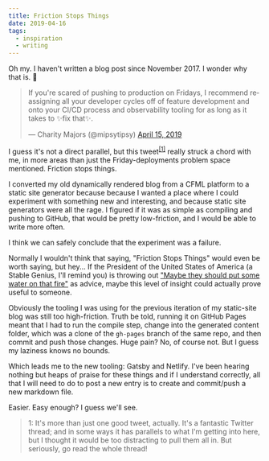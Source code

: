 ```yaml
---
title: Friction Stops Things
date: 2019-04-16
tags:
  - inspiration
  - writing
---
```


Oh my. I haven't written a blog post since November 2017. I wonder why that is. 🤔

<blockquote class="twitter-tweet"><p lang="en" dir="ltr">If you&#39;re scared of pushing to production on Fridays, I recommend reassigning all your developer cycles off of feature development and onto your CI/CD process and observability tooling for as long as it takes to ✨fix that✨.</p>&mdash; Charity Majors (@mipsytipsy) <a href="https://twitter.com/mipsytipsy/status/1117858830136664067?ref_src=twsrc%5Etfw">April 15, 2019</a></blockquote> <script async src="https://platform.twitter.com/widgets.js" charset="utf-8"></script>

I guess it's not a direct parallel, but this tweet<sup><a href="#footnotes">[1]</a></sup> really struck a chord with me, in more areas than just the Friday-deployments problem space mentioned. Friction stops things.

I converted my old dynamically rendered blog from a CFML platform to a static site generator because because I wanted a place where I could experiment with something new and interesting, and because static site generators were all the rage. I figured if it was as simple as compiling and pushing to GitHub, that would be pretty low-friction, and I would be able to write more often.

I think we can safely conclude that the experiment was a failure.

Normally I wouldn't think that saying, "Friction Stops Things" would even be worth saying, but hey... If the President of the United States of America (a Stable Genius, I'll remind you) is throwing out ["Maybe they should put some water on that fire"][trumpquote] as advice, maybe this level of insight could actually prove useful to someone.

Obviously the tooling I was using for the previous iteration of my static-site blog was still too high-friction. Truth be told, running it on GitHub Pages meant that I had to run the compile step, change into the generated content folder, which was a clone of the `gh-pages` branch of the same repo, and then commit and push those changes. Huge pain? No, of course not. But I guess my laziness knows no bounds.

Which leads me to the new tooling: Gatsby and Netlify. I've been hearing nothing but heaps of praise for these things and if I understand correctly, all that I will need to do to post a new entry is to create and commit/push a new markdown file.

Easier. Easy enough? I guess we'll see.

<blockquote id="footnotes">1: It's more than just one good tweet, actually. It's a fantastic Twitter thread; and in some ways it has parallels to what I'm getting into here, but I thought it would be too distracting to pull them all in. But seriously, go read the whole thread!</blockquote>

[trumpquote]: https://twitter.com/realDonaldTrump/status/1117844987293487104
